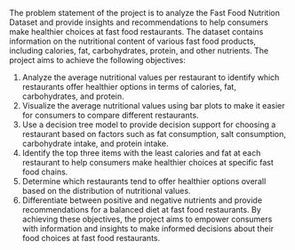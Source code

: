 The problem statement of the project is to analyze the Fast Food Nutrition Dataset and provide insights and recommendations to help consumers make healthier choices at fast food restaurants. The dataset contains information on the nutritional content of various fast food products, including calories, fat, carbohydrates, protein, and other nutrients.
The project aims to achieve the following objectives:
1.	Analyze the average nutritional values per restaurant to identify which restaurants offer healthier options in terms of calories, fat, carbohydrates, and protein.
2.	Visualize the average nutritional values using bar plots to make it easier for consumers to compare different restaurants.
3.	Use a decision tree model to provide decision support for choosing a restaurant based on factors such as fat consumption, salt consumption, carbohydrate intake, and protein intake.
4.	Identify the top three items with the least calories and fat at each restaurant to help consumers make healthier choices at specific fast food chains.
5.	Determine which restaurants tend to offer healthier options overall based on the distribution of nutritional values.
6.	Differentiate between positive and negative nutrients and provide recommendations for a balanced diet at fast food restaurants.
By achieving these objectives, the project aims to empower consumers with information and insights to make informed decisions about their food choices at fast food restaurants.


